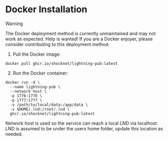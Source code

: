 # Docker Installation

> [!WARNING]  
> The Docker deployment method is currently unmaintained and may not work as expected. Help is wanted! If you are a Docker enjoyer, please consider contributing to this deployment method.

1. Pull the Docker image:

```ssh
docker pull ghcr.io/shocknet/lightning-pub:latest
```

2. Run the Docker container:

```ssh
docker run -d \
  --name lightning-pub \
  --network host \
  -p 1776:1776 \
  -p 1777:1777 \
  -v /path/to/local/data:/app/data \
  -v $HOME/.lnd:/root/.lnd \
  ghcr.io/shocknet/lightning-pub:latest
```
Network host is used so the service can reach a local LND via localhost. LND is assumed to be under the users home folder, update this location as needed.
